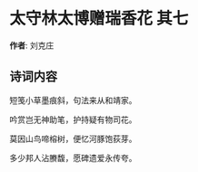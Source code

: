 # 太守林太博赠瑞香花  其七

**作者**: 刘克庄

## 诗词内容

短笺小草墨痕斜，句法来从和靖家。

吟赏岂无神助笔，护持疑有物司花。

莫因山鸟啼榕树，便忆河豚饱荻芽。

多少邦人沾賸馥，愿碑遗爱永传夸。

